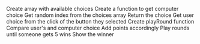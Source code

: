 Create array with available choices
Create a function to get computer choice
    Get random index from the choices array
    Return the choice
Get user choice from the click of the button they selected
Create playRound function
    Compare user's and computer choice
    Add points accordingly
Play rounds until someone gets 5 wins
Show the winner